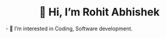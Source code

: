 <h1 align = "center"> 👋 Hi, I’m Rohit Abhishek </h1>
<p>- 👀 I’m interested in Coding, Software development. </p>








<!---
rabhi1611/rabhi1611 is a ✨ special ✨ repository because its `README.md` (this file) appears on your GitHub profile.
You can click the Preview link to take a look at your changes.
--->
